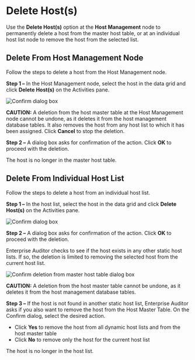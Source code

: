 # Delete Host(s)

Use the **Delete Host(s)** option at the **Host Management** node to permanently delete a host from
the master host table, or at an individual host list node to remove the host from the selected list.

## Delete From Host Management Node

Follow the steps to delete a host from the Host Management node.

**Step 1 –** In the Host Management node, select the host in the data grid and click **Delete
Host(s)** on the Activities pane.

![Confirm dialog box](/img/versioned_docs/enterpriseauditor_11.6/enterpriseauditor/admin/hostmanagement/actions/confirmdeletehost.webp)

**CAUTION:** A deletion from the host master table at the Host Management node cannot be undone, as
it deletes it from the host management database tables. It also removes the host from any host list
to which it has been assigned. Click **Cancel** to stop the deletion.

**Step 2 –** A dialog box asks for confirmation of the action. Click **OK** to proceed with the
deletion.

The host is no longer in the master host table.

## Delete From Individual Host List

Follow the steps to delete a host from an individual host list.

**Step 1 –** In the host list, select the host in the data grid and click **Delete Host(s)** on the
Activities pane.

![Confirm dialog box](/img/versioned_docs/enterpriseauditor_11.6/enterpriseauditor/admin/hostmanagement/actions/confirmdeletehost.webp)

**Step 2 –** A dialog box asks for confirmation of the action. Click **OK** to proceed with the
deletion.

Enterprise Auditor checks to see if the host exists in any other static host lists. If so, the
deletion is limited to removing the selected host from the current host list.

![Confirm deletion from master host table dialog box](/img/versioned_docs/enterpriseauditor_11.6/enterpriseauditor/admin/hostmanagement/actions/confirmdeletehostmaster.webp)

**CAUTION:** A deletion from the host master table cannot be undone, as it deletes it from the host
management database tables.

**Step 3 –** If the host is not found in another static host list, Enterprise Auditor asks if you
also want to remove the host from the Host Master Table. On the Confirm dialog, select the desired
action.

- Click **Yes** to remove the host from all dynamic host lists and from the host master table
- Click **No** to remove only the host for the current host list

The host is no longer in the host list.
